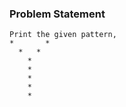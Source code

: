 ### Problem Statement

```plaintext
Print the given pattern,
*       *
  *   *  
    *    
    *    
    *    
    *    
    *
```
